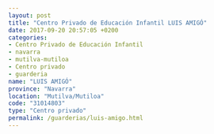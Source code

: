 ```yaml
---
layout: post
title: "Centro Privado de Educación Infantil LUIS AMIGÓ"
date: 2017-09-20 20:57:05 +0200
categories:
- Centro Privado de Educación Infantil
- navarra
- mutilva-mutiloa
- Centro privado
- guarderia
name: "LUIS AMIGÓ"
province: "Navarra"
location: "Mutilva/Mutiloa"
code: "31014803"
type: "Centro privado"
permalink: /guarderias/luis-amigo.html
---
```

